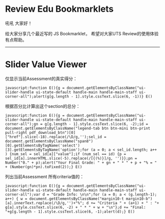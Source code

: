 # Review Edu Bookmarklets


吼吼 大家好！

给大家分享几个最近写的 JS Bookmarklet，
希望对大家UTS Review的使用体验有点帮助。

-----------------------
# Slider Value Viewer




仅显示当前Assessment的真实得分：

```
javascript:function E(){g = document.getElementsByClassName("ui-slider-handle ui-state-default handle-main handle-main-staff ui-corner-all");alert(g[g.length - 1].style.cssText.slice(6, -1))} E()
```

根据百分比计算出这个section的总分：
```
javascript:function E(){g = document.getElementsByClassName("ui-slider-handle ui-state-default handle-main handle-main-staff ui-corner-all");gn = g[g.length - 1].style.cssText.slice(6, -2);id = document.getElementsByClassName("legend-tab btn btn-mini btn-print pull-right pdf_download_btn")[0]["href"].slice(-18).replace(/\D/g,'');sel_id = document.getElementsByClassName("span8")[0].getElementsByTagName('select')[3].getElementsByTagName('option');for (a = 0; a < sel_id.length; a++ ) {num_sel = sel_id[a]["value"];if (num_sel == id) {p = sel_id[a].innerHTML.slice(-5).replace(/[{(%)}]/g, '')}};pn = Number("0." + p);alert("Your Final Grade: " + gn + " * " + p + "% = " + (Number(gn)*pn).toFixed(2));} E()
```

列出当前Assessment 所有criteria值的：
```
javascript:function E(){g = document.getElementsByClassName("ui-slider-handle ui-state-default handle-main handle-main-staff ui-corner-all");var d = "Grade Info: \n\n";for (a = 0; a < (g.length-1); a++) { w = document.getElementsByClassName("margin10-t margin10-b")[a].innerText.replace(/\D/g,'')+"%"; d += "Criteria " + (a+1) + " : "+ g[a].style.cssText.slice(6, -2) + " * " + w + "\n"};d += "Final: "+g[g.length - 1].style.cssText.slice(6, -1);alert(d);} E()
```
